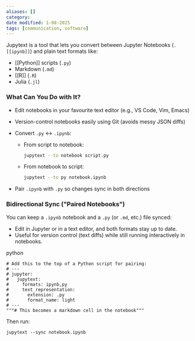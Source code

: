 ```yaml
---
aliases: []
category: 
date modified: 1-08-2025
tags: [communication, software]
---
```

Jupytext is a tool that lets you convert between Jupyter Notebooks (`.[[ipynb]]`) and plain text formats like:
* [[Python]] scripts (`.py`)
* Markdown (`.md`)
* [[R]] (`.R`)
* Julia (`.jl`)
### What Can You Do with It?

* Edit notebooks in your favourite text editor (e.g., VS Code, Vim, Emacs)
* Version-control notebooks easily using Git (avoids messy JSON diffs)
* Convert `.py` ↔ `.ipynb`:

  * From script to notebook:
    ```bash
    jupytext --to notebook script.py
    ```
  * From notebook to script:
    ```bash
    jupytext --to py notebook.ipynb
    ```
* Pair `.ipynb` with `.py` so changes sync in both directions

### Bidirectional Sync ("Paired Notebooks")

You can keep a `.ipynb` notebook and a `.py` (or `.md`, etc.) file synced:
- Edit in Jupyter or in a text editor, and both formats stay up to date.
- Useful for version control (text diffs) while still running interactively in notebooks.
    

python
```
# Add this to the top of a Python script for pairing:
# ---
# jupyter:
#   jupytext:
#     formats: ipynb,py
#     text_representation:
#       extension: .py
#       format_name: light
# ---
"""# This becomes a markdown cell in the notebook"""
```

Then run:

`jupytext --sync notebook.ipynb`